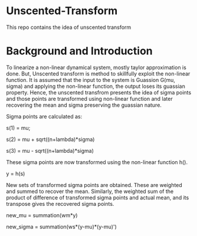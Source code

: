 # Unscented-Transform
This repo contains the idea of unscented transform
# Background and Introduction
To linearize a non-linear dynamical system, mostly taylor approximation is done. But, Unscented transform is method to skillfully exploit the non-linear function. It is assumed that the input to the system is Guassion G(mu, sigma) and applying the non-linear function, the output loses its guassian property. Hence, the unscented transfrom presents the idea of sigma points and those points are transformed using non-linear function and later recovering the mean and sigma preserving the guassian nature.

Sigma points are calculated as:

s(1) = mu;

s(2) = mu + sqrt((n+lambda)*sigma)

s(3) = mu - sqrt((n+lambda)*sigma)

These sigma points are now transformed using the non-linear function h().

y = h(s)

New sets of transformed sigma points are obtained. These are weighted and summed to recover the mean. Similarly, the weighted sum of the product of difference of transformed sigma points and actual mean, and its transpose gives the recovered sigma points.

new_mu = summation(wm*y)

new_sigma = summation(ws*(y-mu)*(y-mu)')




